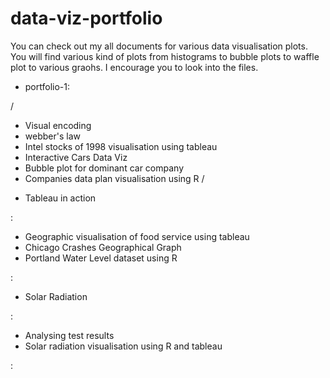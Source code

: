 # data-viz-portfolio
You can check out my all documents for various data visualisation plots. You will find various kind of plots from histograms to bubble plots to waffle plot to various graohs. I encourage you to look into the files.


* portfolio-1:

/
- Visual encoding
- webber's law
- Intel stocks of 1998 visualisation using tableau
- Interactive Cars Data Viz
- Bubble plot for dominant car company
- Companies data plan visualisation using R
/



* Tableau in action 

:

- Geographic visualisation of food service using tableau
- Chicago Crashes Geographical Graph
- Portland Water Level dataset using R

:

* Solar Radiation 

:

- Analysing test results
- Solar radiation visualisation using R and tableau

:
